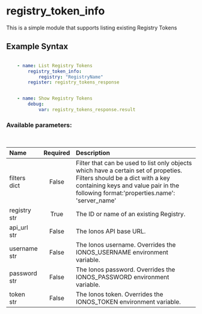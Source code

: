 # registry_token_info

This is a simple module that supports listing existing Registry Tokens

## Example Syntax


```yaml

    - name: List Registry Tokens
        registry_token_info:
            registry: "RegistryName"
        register: registry_tokens_response


    - name: Show Registry Tokens
        debug:
            var: registry_tokens_response.result

```
### Available parameters:
&nbsp;

| Name | Required | Description |
| :--- | :---: | :--- |
| filters<br /><span class="blue-span">dict</span> | False | Filter that can be used to list only objects which have a certain set of propeties. Filters should be a dict with a key containing keys and value pair in the following format:'properties.name': 'server_name' |
| registry<br /><span class="blue-span">str</span> | True | The ID or name of an existing Registry. |
| api_url<br /><span class="blue-span">str</span> | False | The Ionos API base URL. |
| username<br /><span class="blue-span">str</span> | False | The Ionos username. Overrides the IONOS_USERNAME environment variable. |
| password<br /><span class="blue-span">str</span> | False | The Ionos password. Overrides the IONOS_PASSWORD environment variable. |
| token<br /><span class="blue-span">str</span> | False | The Ionos token. Overrides the IONOS_TOKEN environment variable. |
